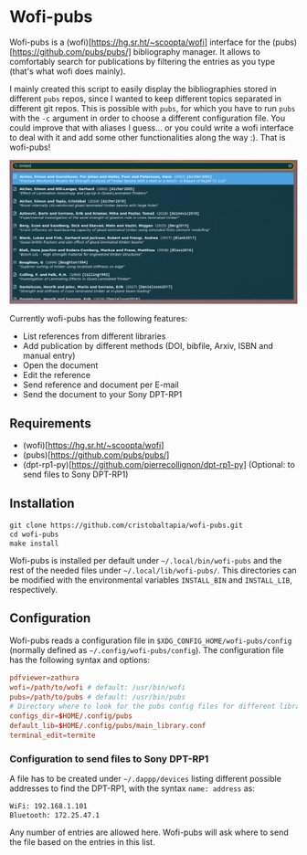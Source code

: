 # Wofi-pubs

Wofi-pubs is a (wofi)[https://hg.sr.ht/~scoopta/wofi] interface for the (pubs)[https://github.com/pubs/pubs/] bibliography manager.
It allows to comfortably search for publications by filtering the entries as you type (that's what wofi does mainly).

I mainly created this script to easily display the bibliographies stored in different `pubs` repos, since I wanted to keep different topics separated in different git repos.
This is possible with `pubs`, for which you have to run `pubs` with the `-c` argument in order to choose a different configuration file.
You could improve that with aliases I guess... or you could write a wofi interface to deal with it and add some other functionalities along the way :).
That is wofi-pubs!

![Wofi-pubs](imgs/screenshot_01.png)

Currently wofi-pubs has the following features:

* List references from different libraries
* Add publication by different methods (DOI, bibfile, Arxiv, ISBN and manual entry)
* Open the document
* Edit the reference
* Send reference and document per E-mail
* Send the document to your Sony DPT-RP1


## Requirements

* (wofi)[https://hg.sr.ht/~scoopta/wofi]
* (pubs)[https://github.com/pubs/pubs/]
* (dpt-rp1-py)[https://github.com/pierrecollignon/dpt-rp1-py] (Optional: to send files to Sony DPT-RP1)



## Installation

```
git clone https://github.com/cristobaltapia/wofi-pubs.git
cd wofi-pubs
make install
```

Wofi-pubs is installed per default under `~/.local/bin/wofi-pubs` and the rest of the needed files under `~/.local/lib/wofi-pubs/`.
This directories can be modified with the environmental variables `INSTALL_BIN` and `INSTALL_LIB`, respectively.


## Configuration

Wofi-pubs reads a configuration file in `$XDG_CONFIG_HOME/wofi-pubs/config` (normally defined as `~/.config/wofi-pubs/config`).
The configuration file has the following syntax and options:

```conf
pdfviewer=zathura
wofi=/path/to/wofi # default: /usr/bin/wofi
pubs=/path/to/pubs # default: /usr/bin/pubs
# Directory where to look for the pubs config files for different libraries
configs_dir=$HOME/.config/pubs
default_lib=$HOME/.config/pubs/main_library.conf
terminal_edit=termite
```

### Configuration to send files to Sony DPT-RP1

A file has to be created under `~/.dappp/devices` listing different possible addresses to find the DPT-RP1, with the syntax `name: address` as:
```
WiFi: 192.168.1.101
Bluetooth: 172.25.47.1
```

Any number of entries are allowed here.
Wofi-pubs will ask where to send the file based on the entries in this list.
